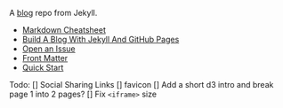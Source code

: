 A [blog](https://denjn5.github.io/) repo from Jekyll.
* [Markdown Cheatsheet](http://www.jekyllnow.com/Markdown-Style-Guide/)
* [Build A Blog With Jekyll And GitHub Pages](http://www.smashingmagazine.com/2014/08/01/build-blog-jekyll-github-pages/)
* [Open an Issue](https://github.com/barryclark/jekyll-now/issues/new)
* [Front Matter](http://jekyllrb.com/docs/frontmatter/)
* [Quick Start](https://github.com/barryclark/jekyll-now#quick-start)

Todo:
[] Social Sharing Links
[] favicon
[] Add a short d3 intro and break page 1 into 2 pages?
[] Fix `<iframe>` size
